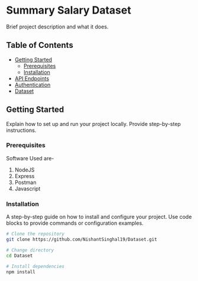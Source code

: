 # Summary Salary Dataset

Brief project description and what it does.

## Table of Contents

- [Getting Started](#getting-started)
  - [Prerequisites](#prerequisites)
  - [Installation](#installation)
- [API Endpoints](#api-endpoints)
- [Authentication](#authentication)
- [Dataset](#dataset)


## Getting Started

Explain how to set up and run your project locally. Provide step-by-step instructions.

### Prerequisites

Software Used are-
1. NodeJS
2. Express
3. Postman
4. Javascript

### Installation

A step-by-step guide on how to install and configure your project. Use code blocks to provide commands or configuration examples.

```bash
# Clone the repository
git clone https://github.com/NishantSinghal19/Dataset.git

# Change directory
cd Dataset

# Install dependencies
npm install
